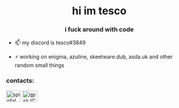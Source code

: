 <h1 align="center">hi im tesco</h1>
<h3 align="center">i fuck around with code</h3>

- 📫 my discord is tesco#3849

- ⚡ working on enigma, azuline, skeetware.dub, asda.uk and other random small things

<h3 align="left">contacts:</h3>
<p align="left">
<a href="https://www.youtube.com/channel/UCKOZ72-6rIYdcnfFOeWJLwA" target="blank"><img align="center" src="https://cdn.jsdelivr.net/npm/simple-icons@3.0.1/icons/youtube.svg" alt="spinfal" height="30" width="40" /></a>
<a href="https://discord.gg/EQCBQ2JEXD" target="blank"><img align="center" src="https://cdn.jsdelivr.net/npm/simple-icons@3.0.1/icons/discord.svg" alt="qpskJCZRvp" height="30" width="40" /></a>
</p>
